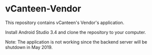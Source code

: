# vCanteen-Vendor
This repository contains vCanteen's Vendor's application.

Install Android Studio 3.4 and clone the repository to your computer.

Note: The application is not working since the backend server will be shutdown in May 2019.
